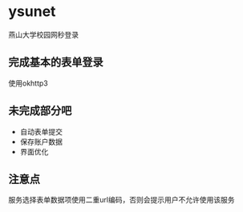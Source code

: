 # ysunet
燕山大学校园网秒登录

## 完成基本的表单登录
使用okhttp3
## 未完成部分吧
* 自动表单提交
* 保存账户数据
* 界面优化
## 注意点
服务选择表单数据项使用二重url编码，否则会提示用户不允许使用该服务
